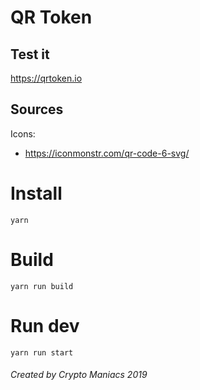 # QR Token

## Test it

https://qrtoken.io

## Sources

Icons:
 - https://iconmonstr.com/qr-code-6-svg/

# Install
``yarn``

# Build
``yarn run build``

# Run dev
``yarn run start``

###### Created by Crypto Maniacs 2019
